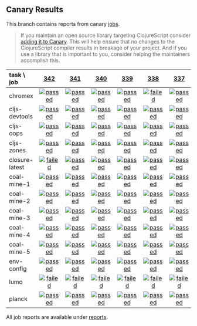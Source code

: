 ## Canary Results

This branch contains reports from canary [jobs](https://github.com/cljs-oss/canary/tree/jobs).

> If you maintain an open source library targeting ClojureScript consider [adding it to Canary](https://github.com/cljs-oss/canary/tree/master#how-to-participate). This will help ensure that no changes to the ClojureScript compiler results in breakage of your project. And if you use a library that is important to you, consider helping the maintainers accomplish this.

[//]: # (begin_overview_table)

| task \ job | <a href="reports/2018/04/08/job-000342-1.10.264-d31917e" title="job #342 finished on 2018-04-08">342</a> | <a href="reports/2018/04/07/job-000341-1.10.264-d31917e" title="job #341 finished on 2018-04-07">341</a> | <a href="reports/2018/04/06/job-000340-1.10.264-d31917e" title="job #340 finished on 2018-04-06">340</a> | <a href="reports/2018/04/05/job-000339-1.10.263-9c1c727" title="job #339 finished on 2018-04-05">339</a> | <a href="reports/2018/04/04/job-000338-1.10.263-9c1c727" title="job #338 finished on 2018-04-04">338</a> | <a href="reports/2018/04/03/job-000337-1.10.263-9c1c727" title="job #337 finished on 2018-04-03">337</a> | <a href="reports/2018/04/02/job-000336-1.10.263-9c1c727" title="job #336 finished on 2018-04-02">336</a> | <a href="reports/2018/04/01/job-000335-1.10.263-9c1c727" title="job #335 finished on 2018-04-01">335</a> | <a href="reports/2018/03/31/job-000334-1.10.263-9c1c727" title="job #334 finished on 2018-03-31">334</a> | <a href="reports/2018/03/30/job-000333-1.10.263-9c1c727" title="job #333 finished on 2018-03-30">333</a> |
| :--- | :---: | :---: | :---: | :---: | :---: | :---: | :---: | :---: | :---: | :---: |
| chromex | <a href="reports/2018/04/08/job-000342-1.10.264-d31917e#-chromex"><img title="passed" src="http://box.binaryage.com/s-passed.svg"><a> | <a href="reports/2018/04/07/job-000341-1.10.264-d31917e#-chromex"><img title="passed" src="http://box.binaryage.com/s-passed.svg"><a> | <a href="reports/2018/04/06/job-000340-1.10.264-d31917e#-chromex"><img title="passed" src="http://box.binaryage.com/s-passed.svg"><a> | <a href="reports/2018/04/05/job-000339-1.10.263-9c1c727#-chromex"><img title="passed" src="http://box.binaryage.com/s-passed.svg"><a> | <a href="reports/2018/04/04/job-000338-1.10.263-9c1c727#-chromex"><img title="failed" src="http://box.binaryage.com/s-failed.svg"><a> | <a href="reports/2018/04/03/job-000337-1.10.263-9c1c727#-chromex"><img title="passed" src="http://box.binaryage.com/s-passed.svg"><a> | <a href="reports/2018/04/02/job-000336-1.10.263-9c1c727#-chromex"><img title="passed" src="http://box.binaryage.com/s-passed.svg"><a> | <a href="reports/2018/04/01/job-000335-1.10.263-9c1c727#-chromex"><img title="passed" src="http://box.binaryage.com/s-passed.svg"><a> | <a href="reports/2018/03/31/job-000334-1.10.263-9c1c727#-chromex"><img title="passed" src="http://box.binaryage.com/s-passed.svg"><a> | <a href="reports/2018/03/30/job-000333-1.10.263-9c1c727#-chromex"><img title="passed" src="http://box.binaryage.com/s-passed.svg"><a> |
| cljs-devtools | <a href="reports/2018/04/08/job-000342-1.10.264-d31917e#-cljs-devtools"><img title="passed" src="http://box.binaryage.com/s-passed.svg"><a> | <a href="reports/2018/04/07/job-000341-1.10.264-d31917e#-cljs-devtools"><img title="passed" src="http://box.binaryage.com/s-passed.svg"><a> | <a href="reports/2018/04/06/job-000340-1.10.264-d31917e#-cljs-devtools"><img title="passed" src="http://box.binaryage.com/s-passed.svg"><a> | <a href="reports/2018/04/05/job-000339-1.10.263-9c1c727#-cljs-devtools"><img title="passed" src="http://box.binaryage.com/s-passed.svg"><a> | <a href="reports/2018/04/04/job-000338-1.10.263-9c1c727#-cljs-devtools"><img title="passed" src="http://box.binaryage.com/s-passed.svg"><a> | <a href="reports/2018/04/03/job-000337-1.10.263-9c1c727#-cljs-devtools"><img title="passed" src="http://box.binaryage.com/s-passed.svg"><a> | <a href="reports/2018/04/02/job-000336-1.10.263-9c1c727#-cljs-devtools"><img title="passed" src="http://box.binaryage.com/s-passed.svg"><a> | <a href="reports/2018/04/01/job-000335-1.10.263-9c1c727#-cljs-devtools"><img title="passed" src="http://box.binaryage.com/s-passed.svg"><a> | <a href="reports/2018/03/31/job-000334-1.10.263-9c1c727#-cljs-devtools"><img title="passed" src="http://box.binaryage.com/s-passed.svg"><a> | <a href="reports/2018/03/30/job-000333-1.10.263-9c1c727#-cljs-devtools"><img title="passed" src="http://box.binaryage.com/s-passed.svg"><a> |
| cljs-oops | <a href="reports/2018/04/08/job-000342-1.10.264-d31917e#-cljs-oops"><img title="passed" src="http://box.binaryage.com/s-passed.svg"><a> | <a href="reports/2018/04/07/job-000341-1.10.264-d31917e#-cljs-oops"><img title="passed" src="http://box.binaryage.com/s-passed.svg"><a> | <a href="reports/2018/04/06/job-000340-1.10.264-d31917e#-cljs-oops"><img title="passed" src="http://box.binaryage.com/s-passed.svg"><a> | <a href="reports/2018/04/05/job-000339-1.10.263-9c1c727#-cljs-oops"><img title="passed" src="http://box.binaryage.com/s-passed.svg"><a> | <a href="reports/2018/04/04/job-000338-1.10.263-9c1c727#-cljs-oops"><img title="passed" src="http://box.binaryage.com/s-passed.svg"><a> | <a href="reports/2018/04/03/job-000337-1.10.263-9c1c727#-cljs-oops"><img title="passed" src="http://box.binaryage.com/s-passed.svg"><a> | <a href="reports/2018/04/02/job-000336-1.10.263-9c1c727#-cljs-oops"><img title="passed" src="http://box.binaryage.com/s-passed.svg"><a> | <a href="reports/2018/04/01/job-000335-1.10.263-9c1c727#-cljs-oops"><img title="passed" src="http://box.binaryage.com/s-passed.svg"><a> | <a href="reports/2018/03/31/job-000334-1.10.263-9c1c727#-cljs-oops"><img title="passed" src="http://box.binaryage.com/s-passed.svg"><a> | <a href="reports/2018/03/30/job-000333-1.10.263-9c1c727#-cljs-oops"><img title="passed" src="http://box.binaryage.com/s-passed.svg"><a> |
| cljs-zones | <a href="reports/2018/04/08/job-000342-1.10.264-d31917e#-cljs-zones"><img title="passed" src="http://box.binaryage.com/s-passed.svg"><a> | <a href="reports/2018/04/07/job-000341-1.10.264-d31917e#-cljs-zones"><img title="passed" src="http://box.binaryage.com/s-passed.svg"><a> | <a href="reports/2018/04/06/job-000340-1.10.264-d31917e#-cljs-zones"><img title="passed" src="http://box.binaryage.com/s-passed.svg"><a> | <a href="reports/2018/04/05/job-000339-1.10.263-9c1c727#-cljs-zones"><img title="passed" src="http://box.binaryage.com/s-passed.svg"><a> | <a href="reports/2018/04/04/job-000338-1.10.263-9c1c727#-cljs-zones"><img title="passed" src="http://box.binaryage.com/s-passed.svg"><a> | <a href="reports/2018/04/03/job-000337-1.10.263-9c1c727#-cljs-zones"><img title="passed" src="http://box.binaryage.com/s-passed.svg"><a> | <a href="reports/2018/04/02/job-000336-1.10.263-9c1c727#-cljs-zones"><img title="passed" src="http://box.binaryage.com/s-passed.svg"><a> | <a href="reports/2018/04/01/job-000335-1.10.263-9c1c727#-cljs-zones"><img title="passed" src="http://box.binaryage.com/s-passed.svg"><a> | <a href="reports/2018/03/31/job-000334-1.10.263-9c1c727#-cljs-zones"><img title="passed" src="http://box.binaryage.com/s-passed.svg"><a> | <a href="reports/2018/03/30/job-000333-1.10.263-9c1c727#-cljs-zones"><img title="passed" src="http://box.binaryage.com/s-passed.svg"><a> |
| closure-latest | <a href="reports/2018/04/08/job-000342-1.10.264-d31917e#-closure-latest"><img title="failed" src="http://box.binaryage.com/s-failed.svg"><a> | <a href="reports/2018/04/07/job-000341-1.10.264-d31917e#-closure-latest"><img title="passed" src="http://box.binaryage.com/s-passed.svg"><a> | <a href="reports/2018/04/06/job-000340-1.10.264-d31917e#-closure-latest"><img title="passed" src="http://box.binaryage.com/s-passed.svg"><a> | <a href="reports/2018/04/05/job-000339-1.10.263-9c1c727#-closure-latest"><img title="passed" src="http://box.binaryage.com/s-passed.svg"><a> | <a href="reports/2018/04/04/job-000338-1.10.263-9c1c727#-closure-latest"><img title="passed" src="http://box.binaryage.com/s-passed.svg"><a> | <a href="reports/2018/04/03/job-000337-1.10.263-9c1c727#-closure-latest"><img title="passed" src="http://box.binaryage.com/s-passed.svg"><a> | <a href="reports/2018/04/02/job-000336-1.10.263-9c1c727#-closure-latest"><img title="passed" src="http://box.binaryage.com/s-passed.svg"><a> | <a href="reports/2018/04/01/job-000335-1.10.263-9c1c727#-closure-latest"><img title="passed" src="http://box.binaryage.com/s-passed.svg"><a> | <a href="reports/2018/03/31/job-000334-1.10.263-9c1c727#-closure-latest"><img title="passed" src="http://box.binaryage.com/s-passed.svg"><a> | <a href="reports/2018/03/30/job-000333-1.10.263-9c1c727#-closure-latest"><img title="passed" src="http://box.binaryage.com/s-passed.svg"><a> |
| coal-mine-1 | <a href="reports/2018/04/08/job-000342-1.10.264-d31917e#-coal-mine-1"><img title="passed" src="http://box.binaryage.com/s-passed.svg"><a> | <a href="reports/2018/04/07/job-000341-1.10.264-d31917e#-coal-mine-1"><img title="passed" src="http://box.binaryage.com/s-passed.svg"><a> | <a href="reports/2018/04/06/job-000340-1.10.264-d31917e#-coal-mine-1"><img title="passed" src="http://box.binaryage.com/s-passed.svg"><a> | <a href="reports/2018/04/05/job-000339-1.10.263-9c1c727#-coal-mine-1"><img title="passed" src="http://box.binaryage.com/s-passed.svg"><a> | <a href="reports/2018/04/04/job-000338-1.10.263-9c1c727#-coal-mine-1"><img title="passed" src="http://box.binaryage.com/s-passed.svg"><a> | <a href="reports/2018/04/03/job-000337-1.10.263-9c1c727#-coal-mine-1"><img title="passed" src="http://box.binaryage.com/s-passed.svg"><a> | <a href="reports/2018/04/02/job-000336-1.10.263-9c1c727#-coal-mine-1"><img title="passed" src="http://box.binaryage.com/s-passed.svg"><a> | <a href="reports/2018/04/01/job-000335-1.10.263-9c1c727#-coal-mine-1"><img title="passed" src="http://box.binaryage.com/s-passed.svg"><a> | <a href="reports/2018/03/31/job-000334-1.10.263-9c1c727#-coal-mine-1"><img title="passed" src="http://box.binaryage.com/s-passed.svg"><a> | <a href="reports/2018/03/30/job-000333-1.10.263-9c1c727#-coal-mine-1"><img title="passed" src="http://box.binaryage.com/s-passed.svg"><a> |
| coal-mine-2 | <a href="reports/2018/04/08/job-000342-1.10.264-d31917e#-coal-mine-2"><img title="passed" src="http://box.binaryage.com/s-passed.svg"><a> | <a href="reports/2018/04/07/job-000341-1.10.264-d31917e#-coal-mine-2"><img title="passed" src="http://box.binaryage.com/s-passed.svg"><a> | <a href="reports/2018/04/06/job-000340-1.10.264-d31917e#-coal-mine-2"><img title="passed" src="http://box.binaryage.com/s-passed.svg"><a> | <a href="reports/2018/04/05/job-000339-1.10.263-9c1c727#-coal-mine-2"><img title="passed" src="http://box.binaryage.com/s-passed.svg"><a> | <a href="reports/2018/04/04/job-000338-1.10.263-9c1c727#-coal-mine-2"><img title="passed" src="http://box.binaryage.com/s-passed.svg"><a> | <a href="reports/2018/04/03/job-000337-1.10.263-9c1c727#-coal-mine-2"><img title="passed" src="http://box.binaryage.com/s-passed.svg"><a> | <a href="reports/2018/04/02/job-000336-1.10.263-9c1c727#-coal-mine-2"><img title="passed" src="http://box.binaryage.com/s-passed.svg"><a> | <a href="reports/2018/04/01/job-000335-1.10.263-9c1c727#-coal-mine-2"><img title="passed" src="http://box.binaryage.com/s-passed.svg"><a> | <a href="reports/2018/03/31/job-000334-1.10.263-9c1c727#-coal-mine-2"><img title="passed" src="http://box.binaryage.com/s-passed.svg"><a> | <a href="reports/2018/03/30/job-000333-1.10.263-9c1c727#-coal-mine-2"><img title="passed" src="http://box.binaryage.com/s-passed.svg"><a> |
| coal-mine-3 | <a href="reports/2018/04/08/job-000342-1.10.264-d31917e#-coal-mine-3"><img title="passed" src="http://box.binaryage.com/s-passed.svg"><a> | <a href="reports/2018/04/07/job-000341-1.10.264-d31917e#-coal-mine-3"><img title="passed" src="http://box.binaryage.com/s-passed.svg"><a> | <a href="reports/2018/04/06/job-000340-1.10.264-d31917e#-coal-mine-3"><img title="passed" src="http://box.binaryage.com/s-passed.svg"><a> | <a href="reports/2018/04/05/job-000339-1.10.263-9c1c727#-coal-mine-3"><img title="passed" src="http://box.binaryage.com/s-passed.svg"><a> | <a href="reports/2018/04/04/job-000338-1.10.263-9c1c727#-coal-mine-3"><img title="passed" src="http://box.binaryage.com/s-passed.svg"><a> | <a href="reports/2018/04/03/job-000337-1.10.263-9c1c727#-coal-mine-3"><img title="passed" src="http://box.binaryage.com/s-passed.svg"><a> | <a href="reports/2018/04/02/job-000336-1.10.263-9c1c727#-coal-mine-3"><img title="passed" src="http://box.binaryage.com/s-passed.svg"><a> | <a href="reports/2018/04/01/job-000335-1.10.263-9c1c727#-coal-mine-3"><img title="passed" src="http://box.binaryage.com/s-passed.svg"><a> | <a href="reports/2018/03/31/job-000334-1.10.263-9c1c727#-coal-mine-3"><img title="passed" src="http://box.binaryage.com/s-passed.svg"><a> | <a href="reports/2018/03/30/job-000333-1.10.263-9c1c727#-coal-mine-3"><img title="passed" src="http://box.binaryage.com/s-passed.svg"><a> |
| coal-mine-4 | <a href="reports/2018/04/08/job-000342-1.10.264-d31917e#-coal-mine-4"><img title="passed" src="http://box.binaryage.com/s-passed.svg"><a> | <a href="reports/2018/04/07/job-000341-1.10.264-d31917e#-coal-mine-4"><img title="passed" src="http://box.binaryage.com/s-passed.svg"><a> | <a href="reports/2018/04/06/job-000340-1.10.264-d31917e#-coal-mine-4"><img title="passed" src="http://box.binaryage.com/s-passed.svg"><a> | <a href="reports/2018/04/05/job-000339-1.10.263-9c1c727#-coal-mine-4"><img title="passed" src="http://box.binaryage.com/s-passed.svg"><a> | <a href="reports/2018/04/04/job-000338-1.10.263-9c1c727#-coal-mine-4"><img title="passed" src="http://box.binaryage.com/s-passed.svg"><a> | <a href="reports/2018/04/03/job-000337-1.10.263-9c1c727#-coal-mine-4"><img title="passed" src="http://box.binaryage.com/s-passed.svg"><a> | <a href="reports/2018/04/02/job-000336-1.10.263-9c1c727#-coal-mine-4"><img title="passed" src="http://box.binaryage.com/s-passed.svg"><a> | <a href="reports/2018/04/01/job-000335-1.10.263-9c1c727#-coal-mine-4"><img title="passed" src="http://box.binaryage.com/s-passed.svg"><a> | <a href="reports/2018/03/31/job-000334-1.10.263-9c1c727#-coal-mine-4"><img title="passed" src="http://box.binaryage.com/s-passed.svg"><a> | <a href="reports/2018/03/30/job-000333-1.10.263-9c1c727#-coal-mine-4"><img title="passed" src="http://box.binaryage.com/s-passed.svg"><a> |
| coal-mine-5 | <a href="reports/2018/04/08/job-000342-1.10.264-d31917e#-coal-mine-5"><img title="passed" src="http://box.binaryage.com/s-passed.svg"><a> | <a href="reports/2018/04/07/job-000341-1.10.264-d31917e#-coal-mine-5"><img title="passed" src="http://box.binaryage.com/s-passed.svg"><a> | <a href="reports/2018/04/06/job-000340-1.10.264-d31917e#-coal-mine-5"><img title="passed" src="http://box.binaryage.com/s-passed.svg"><a> | <a href="reports/2018/04/05/job-000339-1.10.263-9c1c727#-coal-mine-5"><img title="passed" src="http://box.binaryage.com/s-passed.svg"><a> | <a href="reports/2018/04/04/job-000338-1.10.263-9c1c727#-coal-mine-5"><img title="passed" src="http://box.binaryage.com/s-passed.svg"><a> | <a href="reports/2018/04/03/job-000337-1.10.263-9c1c727#-coal-mine-5"><img title="passed" src="http://box.binaryage.com/s-passed.svg"><a> | <a href="reports/2018/04/02/job-000336-1.10.263-9c1c727#-coal-mine-5"><img title="passed" src="http://box.binaryage.com/s-passed.svg"><a> | <a href="reports/2018/04/01/job-000335-1.10.263-9c1c727#-coal-mine-5"><img title="passed" src="http://box.binaryage.com/s-passed.svg"><a> | <a href="reports/2018/03/31/job-000334-1.10.263-9c1c727#-coal-mine-5"><img title="passed" src="http://box.binaryage.com/s-passed.svg"><a> | <a href="reports/2018/03/30/job-000333-1.10.263-9c1c727#-coal-mine-5"><img title="passed" src="http://box.binaryage.com/s-passed.svg"><a> |
| env-config | <a href="reports/2018/04/08/job-000342-1.10.264-d31917e#-env-config"><img title="passed" src="http://box.binaryage.com/s-passed.svg"><a> | <a href="reports/2018/04/07/job-000341-1.10.264-d31917e#-env-config"><img title="passed" src="http://box.binaryage.com/s-passed.svg"><a> | <a href="reports/2018/04/06/job-000340-1.10.264-d31917e#-env-config"><img title="passed" src="http://box.binaryage.com/s-passed.svg"><a> | <a href="reports/2018/04/05/job-000339-1.10.263-9c1c727#-env-config"><img title="passed" src="http://box.binaryage.com/s-passed.svg"><a> | <a href="reports/2018/04/04/job-000338-1.10.263-9c1c727#-env-config"><img title="passed" src="http://box.binaryage.com/s-passed.svg"><a> | <a href="reports/2018/04/03/job-000337-1.10.263-9c1c727#-env-config"><img title="passed" src="http://box.binaryage.com/s-passed.svg"><a> | <a href="reports/2018/04/02/job-000336-1.10.263-9c1c727#-env-config"><img title="passed" src="http://box.binaryage.com/s-passed.svg"><a> | <a href="reports/2018/04/01/job-000335-1.10.263-9c1c727#-env-config"><img title="failed" src="http://box.binaryage.com/s-failed.svg"><a> | <a href="reports/2018/03/31/job-000334-1.10.263-9c1c727#-env-config"><img title="passed" src="http://box.binaryage.com/s-passed.svg"><a> | <a href="reports/2018/03/30/job-000333-1.10.263-9c1c727#-env-config"><img title="passed" src="http://box.binaryage.com/s-passed.svg"><a> |
| lumo | <a href="reports/2018/04/08/job-000342-1.10.264-d31917e#-lumo"><img title="failed" src="http://box.binaryage.com/s-failed.svg"><a> | <a href="reports/2018/04/07/job-000341-1.10.264-d31917e#-lumo"><img title="failed" src="http://box.binaryage.com/s-failed.svg"><a> | <a href="reports/2018/04/06/job-000340-1.10.264-d31917e#-lumo"><img title="failed" src="http://box.binaryage.com/s-failed.svg"><a> | <a href="reports/2018/04/05/job-000339-1.10.263-9c1c727#-lumo"><img title="failed" src="http://box.binaryage.com/s-failed.svg"><a> | <a href="reports/2018/04/04/job-000338-1.10.263-9c1c727#-lumo"><img title="failed" src="http://box.binaryage.com/s-failed.svg"><a> | <a href="reports/2018/04/03/job-000337-1.10.263-9c1c727#-lumo"><img title="failed" src="http://box.binaryage.com/s-failed.svg"><a> | <a href="reports/2018/04/02/job-000336-1.10.263-9c1c727#-lumo"><img title="failed" src="http://box.binaryage.com/s-failed.svg"><a> | <a href="reports/2018/04/01/job-000335-1.10.263-9c1c727#-lumo"><img title="failed" src="http://box.binaryage.com/s-failed.svg"><a> | <a href="reports/2018/03/31/job-000334-1.10.263-9c1c727#-lumo"><img title="failed" src="http://box.binaryage.com/s-failed.svg"><a> | <a href="reports/2018/03/30/job-000333-1.10.263-9c1c727#-lumo"><img title="unknown" src="http://box.binaryage.com/s-unknown.svg"><a> |
| planck | <a href="reports/2018/04/08/job-000342-1.10.264-d31917e#-planck"><img title="passed" src="http://box.binaryage.com/s-passed.svg"><a> | <a href="reports/2018/04/07/job-000341-1.10.264-d31917e#-planck"><img title="passed" src="http://box.binaryage.com/s-passed.svg"><a> | <a href="reports/2018/04/06/job-000340-1.10.264-d31917e#-planck"><img title="passed" src="http://box.binaryage.com/s-passed.svg"><a> | <a href="reports/2018/04/05/job-000339-1.10.263-9c1c727#-planck"><img title="passed" src="http://box.binaryage.com/s-passed.svg"><a> | <a href="reports/2018/04/04/job-000338-1.10.263-9c1c727#-planck"><img title="passed" src="http://box.binaryage.com/s-passed.svg"><a> | <a href="reports/2018/04/03/job-000337-1.10.263-9c1c727#-planck"><img title="passed" src="http://box.binaryage.com/s-passed.svg"><a> | <a href="reports/2018/04/02/job-000336-1.10.263-9c1c727#-planck"><img title="passed" src="http://box.binaryage.com/s-passed.svg"><a> | <a href="reports/2018/04/01/job-000335-1.10.263-9c1c727#-planck"><img title="passed" src="http://box.binaryage.com/s-passed.svg"><a> | <a href="reports/2018/03/31/job-000334-1.10.263-9c1c727#-planck"><img title="passed" src="http://box.binaryage.com/s-passed.svg"><a> | <a href="reports/2018/03/30/job-000333-1.10.263-9c1c727#-planck"><img title="passed" src="http://box.binaryage.com/s-passed.svg"><a> |

[//]: # (end_overview_table)

All job reports are available under [reports](reports).
